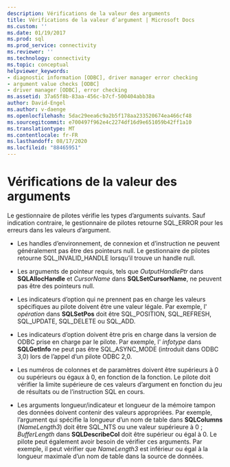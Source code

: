 ```yaml
---
description: Vérifications de la valeur des arguments
title: Vérifications de la valeur d’argument | Microsoft Docs
ms.custom: ''
ms.date: 01/19/2017
ms.prod: sql
ms.prod_service: connectivity
ms.reviewer: ''
ms.technology: connectivity
ms.topic: conceptual
helpviewer_keywords:
- diagnostic information [ODBC], driver manager error checking
- argument value checks [ODBC]
- driver manager [ODBC], error checking
ms.assetid: 37a65f8b-83aa-456c-b7cf-500404abb38a
author: David-Engel
ms.author: v-daenge
ms.openlocfilehash: 5dac29eea6c9a2b5f178aa233520674ea466cf48
ms.sourcegitcommit: e700497f962e4c2274df16d9e651059b42ff1a10
ms.translationtype: MT
ms.contentlocale: fr-FR
ms.lasthandoff: 08/17/2020
ms.locfileid: "88465951"
---
```

# <a name="argument-value-checks"></a>Vérifications de la valeur des arguments
Le gestionnaire de pilotes vérifie les types d’arguments suivants. Sauf indication contraire, le gestionnaire de pilotes retourne SQL_ERROR pour les erreurs dans les valeurs d’argument.  
  
-   Les handles d’environnement, de connexion et d’instruction ne peuvent généralement pas être des pointeurs null. Le gestionnaire de pilotes retourne SQL_INVALID_HANDLE lorsqu’il trouve un handle null.  
  
-   Les arguments de pointeur requis, tels que *OutputHandlePtr* dans **SQLAllocHandle** et *CursorName* dans **SQLSetCursorName**, ne peuvent pas être des pointeurs null.  
  
-   Les indicateurs d’option qui ne prennent pas en charge les valeurs spécifiques au pilote doivent être une valeur légale. Par exemple, l' *opération* dans **SQLSetPos** doit être SQL_POSITION, SQL_REFRESH, SQL_UPDATE, SQL_DELETE ou SQL_ADD.  
  
-   Les indicateurs d’option doivent être pris en charge dans la version de ODBC prise en charge par le pilote. Par exemple, l' *infotype* dans **SQLGetInfo** ne peut pas être SQL_ASYNC_MODE (introduit dans ODBC 3,0) lors de l’appel d’un pilote ODBC 2,0.  
  
-   Les numéros de colonnes et de paramètres doivent être supérieurs à 0 ou supérieurs ou égaux à 0, en fonction de la fonction. Le pilote doit vérifier la limite supérieure de ces valeurs d’argument en fonction du jeu de résultats ou de l’instruction SQL en cours.  
  
-   Les arguments longueur/indicateur et longueur de la mémoire tampon des données doivent contenir des valeurs appropriées. Par exemple, l’argument qui spécifie la longueur d’un nom de table dans **SQLColumns** (*NameLength3*) doit être SQL_NTS ou une valeur supérieure à 0 ; *BufferLength* dans **SQLDescribeCol** doit être supérieur ou égal à 0. Le pilote peut également avoir besoin de vérifier ces arguments. Par exemple, il peut vérifier que *NameLength3* est inférieur ou égal à la longueur maximale d’un nom de table dans la source de données.
